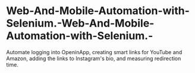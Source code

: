 # Web-And-Mobile-Automation-with-Selenium.-Web-And-Mobile-Automation-with-Selenium.-
 Automate logging into OpeninApp, creating smart links for YouTube and  Amazon, adding the links to Instagram's bio, and measuring redirection time.
